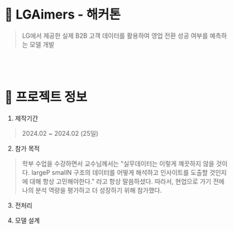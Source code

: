 # 💪 LGAimers - 해커톤
> LG에서 제공한 실제 B2B 고객 데이터를 활용하여 영업 전환 성공 여부를 예측하는 모델 개발

</br>
</br>

# 📖 프로젝트 정보 
1. 제작기간
> 2024.02 ~ 2024.02 (25일)

2. 참가 목적
> 학부 수업을 수강하면서 교수님께서는 "실무데이터는 이렇게 꺠끗하지 않을 것이다. largeP smallN 구조의 데이터를 어떻게 해석하고 인사이트를 도출할 것인지에 대해 항상 고민해야한다." 라고 항상 말씀하셨다. 따라서, 현업으로 가기 전에 나의 분석 역량을 평가하고 더 성장하기 위해 참가했다.

3. 전처리
>  

4. 모델 설계


